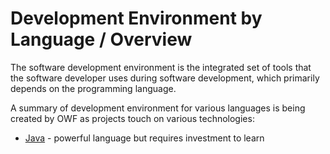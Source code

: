 # Development Environment by Language / Overview #

The software development environment is the integrated set of tools that the software developer uses during software development,
which primarily depends on the programming language.

A summary of development environment for various languages is being created by OWF as projects touch on various technologies:

* [Java](java) - powerful language but requires investment to learn
